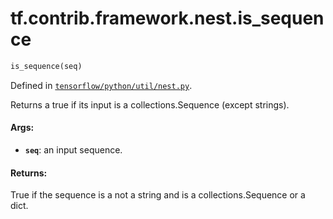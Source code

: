 <div itemscope itemtype="http://developers.google.com/ReferenceObject">
<meta itemprop="name" content="tf.contrib.framework.nest.is_sequence" />
</div>

# tf.contrib.framework.nest.is_sequence

``` python
is_sequence(seq)
```



Defined in [`tensorflow/python/util/nest.py`](https://www.tensorflow.org/code/tensorflow/python/util/nest.py).

Returns a true if its input is a collections.Sequence (except strings).

#### Args:

* <b>`seq`</b>: an input sequence.


#### Returns:

  True if the sequence is a not a string and is a collections.Sequence or a
  dict.